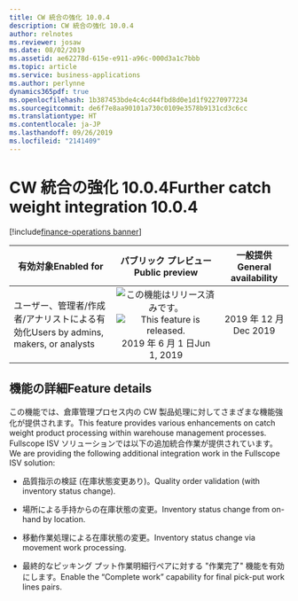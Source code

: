 ```yaml
---
title: CW 統合の強化 10.0.4
description: CW 統合の強化 10.0.4
author: relnotes
ms.reviewer: josaw
ms.date: 08/02/2019
ms.assetid: ae62278d-615e-e911-a96c-000d3a1c7bbb
ms.topic: article
ms.service: business-applications
ms.author: perlynne
dynamics365pdf: true
ms.openlocfilehash: 1b387453bde4c4cd44fbd8d0e1d1f92270977234
ms.sourcegitcommit: de6f7e8aa90101a730c0109e3578b9131cd3c6cc
ms.translationtype: HT
ms.contentlocale: ja-JP
ms.lasthandoff: 09/26/2019
ms.locfileid: "2141409"
---
```

# <a name="further-catch-weight-integration-1004"></a><span data-ttu-id="6930d-103">CW 統合の強化 10.0.4</span><span class="sxs-lookup"><span data-stu-id="6930d-103">Further catch weight integration 10.0.4</span></span>
[!include[finance-operations banner](../includes/finance-operations.md)]

| <span data-ttu-id="6930d-104">有効対象</span><span class="sxs-lookup"><span data-stu-id="6930d-104">Enabled for</span></span>    |  <span data-ttu-id="6930d-105">パブリック プレビュー</span><span class="sxs-lookup"><span data-stu-id="6930d-105">Public preview</span></span> | <span data-ttu-id="6930d-106">一般提供</span><span class="sxs-lookup"><span data-stu-id="6930d-106">General availability</span></span> | 
| ---------- | :----------: |:----------: |
|<span data-ttu-id="6930d-107">ユーザー、管理者/作成者/アナリストによる有効化</span><span class="sxs-lookup"><span data-stu-id="6930d-107">Users by admins, makers, or analysts</span></span>|<span data-ttu-id="6930d-108">![この機能はリリース済みです。](/dynamics365-release-plan/media/green-checkmark.png "この機能はリリース済みです。")</span><span class="sxs-lookup"><span data-stu-id="6930d-108">![This feature is released.](/dynamics365-release-plan/media/green-checkmark.png "This feature is released.")</span></span> <span data-ttu-id="6930d-109">2019 年 6 月 1 日</span><span class="sxs-lookup"><span data-stu-id="6930d-109">Jun 1, 2019</span></span>| <span data-ttu-id="6930d-110">2019 年 12 月</span><span class="sxs-lookup"><span data-stu-id="6930d-110">Dec 2019</span></span>|






## <a name="feature-details"></a><span data-ttu-id="6930d-111">機能の詳細</span><span class="sxs-lookup"><span data-stu-id="6930d-111">Feature details</span></span>
<!--feature detail start -->
<span data-ttu-id="6930d-112">この機能では、倉庫管理プロセス内の CW 製品処理に対してさまざまな機能強化が提供されます。</span><span class="sxs-lookup"><span data-stu-id="6930d-112">This feature provides various enhancements on catch weight product processing within warehouse management processes.</span></span> <span data-ttu-id="6930d-113">Fullscope ISV ソリューションでは以下の追加統合作業が提供されています。</span><span class="sxs-lookup"><span data-stu-id="6930d-113">We are providing the following additional integration work in the Fullscope ISV solution:</span></span>

-   <span data-ttu-id="6930d-114">品質指示の検証 (在庫状態変更あり)。</span><span class="sxs-lookup"><span data-stu-id="6930d-114">Quality order validation (with inventory status change).</span></span>

-   <span data-ttu-id="6930d-115">場所による手持からの在庫状態の変更。</span><span class="sxs-lookup"><span data-stu-id="6930d-115">Inventory status change from on-hand by location.</span></span>

-   <span data-ttu-id="6930d-116">移動作業処理による在庫状態の変更。</span><span class="sxs-lookup"><span data-stu-id="6930d-116">Inventory status change via movement work processing.</span></span>

-    <span data-ttu-id="6930d-117">最終的なピッキング プット作業明細行ペアに対する "作業完了" 機能を有効にします。</span><span class="sxs-lookup"><span data-stu-id="6930d-117">Enable the “Complete work” capability for final pick-put work lines pairs.</span></span>
<!--feature detail end -->











